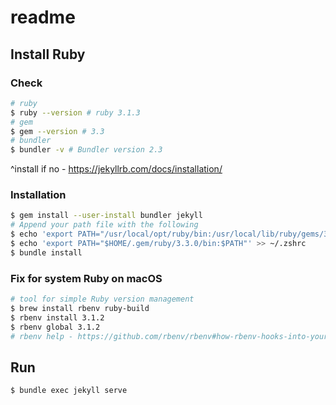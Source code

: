 # readme

## Install Ruby

### Check
```bash
# ruby   
$ ruby --version # ruby 3.1.3
# gem
$ gem --version # 3.3
# bundler
$ bundler -v # Bundler version 2.3
```

^install if no - https://jekyllrb.com/docs/installation/

### Installation

```bash
$ gem install --user-install bundler jekyll
# Append your path file with the following
$ echo 'export PATH="/usr/local/opt/ruby/bin:/usr/local/lib/ruby/gems/3.0.0/bin:$PATH"' >> ~/.zshrc
$ echo 'export PATH="$HOME/.gem/ruby/3.3.0/bin:$PATH"' >> ~/.zshrc
$ bundle install
```

### Fix for system Ruby on macOS
```bash
# tool for simple Ruby version management
$ brew install rbenv ruby-build
$ rbenv install 3.1.2
$ rbenv global 3.1.2
# rbenv help - https://github.com/rbenv/rbenv#how-rbenv-hooks-into-your-shell
```

## Run

```bash
$ bundle exec jekyll serve
```